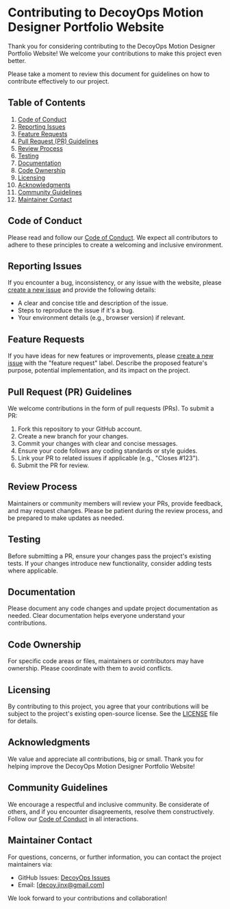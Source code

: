# Contributing to DecoyOps Motion Designer Portfolio Website

Thank you for considering contributing to the DecoyOps Motion Designer Portfolio Website! We welcome your contributions to make this project even better.

Please take a moment to review this document for guidelines on how to contribute effectively to our project.

## Table of Contents

1. [Code of Conduct](#code-of-conduct)
2. [Reporting Issues](#reporting-issues)
3. [Feature Requests](#feature-requests)
4. [Pull Request (PR) Guidelines](#pull-request-pr-guidelines)
5. [Review Process](#review-process)
6. [Testing](#testing)
7. [Documentation](#documentation)
8. [Code Ownership](#code-ownership)
9. [Licensing](#licensing)
10. [Acknowledgments](#acknowledgments)
11. [Community Guidelines](#community-guidelines)
12. [Maintainer Contact](#maintainer-contact)

## Code of Conduct

Please read and follow our [Code of Conduct](CODE_OF_CONDUCT.md). We expect all contributors to adhere to these principles to create a welcoming and inclusive environment.

## Reporting Issues

If you encounter a bug, inconsistency, or any issue with the website, please [create a new issue](https://github.com/Jinx606/DecoyOps/issues/new) and provide the following details:

- A clear and concise title and description of the issue.
- Steps to reproduce the issue if it's a bug.
- Your environment details (e.g., browser version) if relevant.

## Feature Requests

If you have ideas for new features or improvements, please [create a new issue](https://github.com/Jinx606/DecoyOps/issues/new) with the "feature request" label. Describe the proposed feature's purpose, potential implementation, and its impact on the project.

## Pull Request (PR) Guidelines

We welcome contributions in the form of pull requests (PRs). To submit a PR:

1. Fork this repository to your GitHub account.
2. Create a new branch for your changes.
3. Commit your changes with clear and concise messages.
4. Ensure your code follows any coding standards or style guides.
5. Link your PR to related issues if applicable (e.g., "Closes #123").
6. Submit the PR for review.

## Review Process

Maintainers or community members will review your PRs, provide feedback, and may request changes. Please be patient during the review process, and be prepared to make updates as needed.

## Testing

Before submitting a PR, ensure your changes pass the project's existing tests. If your changes introduce new functionality, consider adding tests where applicable.

## Documentation

Please document any code changes and update project documentation as needed. Clear documentation helps everyone understand your contributions.

## Code Ownership

For specific code areas or files, maintainers or contributors may have ownership. Please coordinate with them to avoid conflicts.

## Licensing

By contributing to this project, you agree that your contributions will be subject to the project's existing open-source license. See the [LICENSE](LICENSE) file for details.

## Acknowledgments

We value and appreciate all contributions, big or small. Thank you for helping improve the DecoyOps Motion Designer Portfolio Website!

## Community Guidelines

We encourage a respectful and inclusive community. Be considerate of others, and if you encounter disagreements, resolve them constructively. Follow our [Code of Conduct](CODE_OF_CONDUCT.md) in all interactions.

## Maintainer Contact

For questions, concerns, or further information, you can contact the project maintainers via:

- GitHub Issues: [DecoyOps Issues](https://github.com/Jinx606/DecoyOps/issues)
- Email: [decoy.jinx@gmail.com]

We look forward to your contributions and collaboration!
